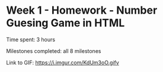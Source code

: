 # Week 1 - Homework - Number Guesing Game in HTML

Time spent: 3 hours

Milestones completed: all 8 milestones

Link to GIF: https://i.imgur.com/KdUm3oO.gifv
